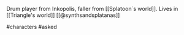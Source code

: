Drum player from Inkopolis, faller from [[Splatoon`s world]]. Lives in [[Triangle's world]] [[@synthsandsplatanas]]

#characters #asked 